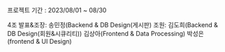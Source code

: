 
<ARTSODA Web Project>
         
프로젝트 기간 : 2023/08/01 ~ 08/30

4조 발표&조장: 송민정(Backend & DB Design(게시판)
         조원: 김도희(Backend & DB Design(회원&시큐리티))
               김상아(Frontend & Data Processing)
               박성은(frontend & UI Design) 
